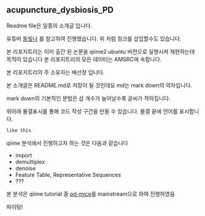 ## acupuncture_dysbiosis_PD

Readme file은 일종의 소개글 입니다.

유튜버 [동빛나](https://www.youtube.com/watch?v=MFJIOqxK6k8) 를 참고하여 진행했습니다.
위 처럼 링크를 삽입할수도 있습니다.

본 리포지트리는 이미 출간 된 논문을 qiime2 ubuntu 버전으로 실행시켜 재현하는데 목적이 있습니다
본 리포지트리의 모든 데이터는 AMSRC에 속합니다.

본 리포지트리의 주 소유자는 배선정 입니다.

본 소개글은 README.md로 저장이 될 것인데요
md는 mark down의 약자입니다.

mark down의 기본적인 문법은 
샵 개수가 늘어날수록 글씨가 작아집니다.

위아래 물결표시를 통해 코드 작성 구간을 만들 수 있습니다.
물결 끝에 언어를 표시합니다.

~~~c
like this
~~~

qiime 분석에서 진행하고자 하는 것은 다음과 같습니다
* import
* demultiplex
* denoise
* Feature Table, Representative Sequences
* ???

본 분석은 qiime tutorial 중 [pd-mice](https://docs.qiime2.org/2022.2/tutorials/pd-mice/)를 mainstream으로 하여 진행하였음

파이팅!
